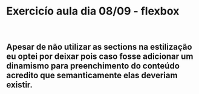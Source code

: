 # Exercicío aula dia 08/09 - flexbox

<br>

## Apesar de não utilizar as sections na estilização eu optei por deixar pois caso fosse adicionar um dinamismo para preenchimento do conteúdo acredito que semanticamente elas deveriam existir.